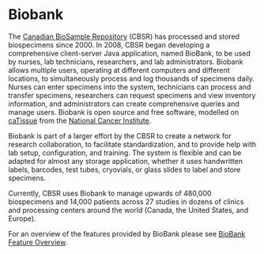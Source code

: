 # Biobank

The [Canadian BioSample Repository](http://biosample.ca) (CBSR) has
processed and stored biospecimens since 2000. In 2008, CBSR began developing a
comprehensive client-server Java application, named BioBank, to be used by
nurses, lab technicians, researchers, and lab administrators.  Biobank allows
multiple users, operating at different computers and different locations, to
simultaneously process and log thousands of specimens daily. Nurses can enter
specimens into the system, technicians can process and transfer specimens,
researchers can request specimens and view inventory information, and
administrators can create comprehensive queries and manage users. Biobank is
open source and free software, modelled on
[caTissue](http://cbmi.wustl.edu/html/caTissue.html) from the [National Cancer
Institute](http://www.cancer.gov/).

Biobank is part of a larger effort by the CBSR to create a network for research
collaboration, to facilitate standardization, and to provide help with lab
setup, configuration, and training. The system is flexible and can be adapted
for almost any storage application, whether it uses handwritten labels,
barcodes, test tubes, cryovials, or glass slides to label and store specimens.

Currently, CBSR uses Biobank to manage upwards of 480,000 biospecimens and
14,000 patients across 27 studies in dozens of clinics and processing centers
around the world (Canada, the United States, and Europe).

For an overview of the features provided by BioBank please see
[BioBank Feature Overview](feature_overview.md).
